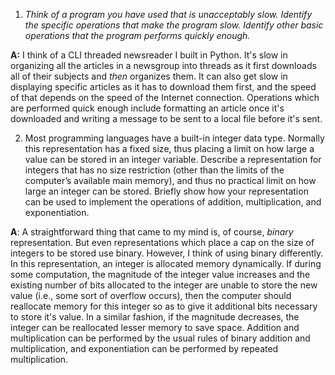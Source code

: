 1. *Think of a program you have used that is unacceptably slow. Identify the
specific operations that make the program slow. Identify other basic operations
that the program performs quickly enough.*

__A:__ I think of a CLI threaded newsreader I built in Python. It's slow in
organizing all the articles in a newsgroup into threads as it first downloads
all of their subjects and *then* organizes them. It can also get slow in
displaying specific articles as it has to download them first, and the speed of
that depends on the speed of the Internet connection. Operations which are
performed quick enough include formatting an article once it's downloaded and
writing a message to be sent to a local file before it's sent.

2. Most programming languages have a built-in integer data type. Normally this
representation has a fixed size, thus placing a limit on how large a value can
be stored in an integer variable. Describe a representation for integers that
has no size restriction (other than the limits of the computer’s available main
memory), and thus no practical limit on how large an integer can be stored.
Briefly show how your representation can be used to implement the operations
of addition, multiplication, and exponentiation.

__A__: A straightforward thing that came to my mind is, of course, *binary*
representation. But even representations which place a cap on the size of
integers to be stored use binary. However, I think of using binary differently.
In this representation, an integer is allocated memory dynamically. If during
some computation, the magnitude of the integer value increases and the existing
number of bits allocated to the integer are unable to store the new value (i.e.,
some sort of overflow occurs), then the computer should reallocate memory for
this integer so as to give it additional bits necessary to store it's value.
In a similar fashion, if the magnitude decreases, the integer can be reallocated
lesser memory to save space.
Addition and multiplication can be performed by the usual rules of binary
addition and multiplication, and exponentiation can be performed by repeated
multiplication.
